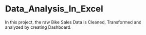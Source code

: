# Data_Analysis_In_Excel
In this project, the raw Bike Sales Data is Cleaned, Transformed and analyzed by creating Dashboard.
